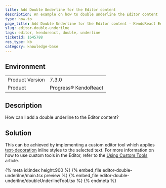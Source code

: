 ```yaml
---
title: Add Double Underline for the Editor content
description: An example on how to double underline the Editor content
type: how-to
page_title: Add Double Underline for the Editor content - KendoReact Editor
slug: editor-double-underilne
tags: editor, kendoreact, double, underline
ticketid: 1645788
res_type: kb
category: knowledge-base
---
```


## Environment

<table>
	<tbody>
		<tr>
			<td>Product Version</td>
			<td>7.3.0</td>
		</tr>
		<tr>
			<td>Product</td>
			<td>Progress® KendoReact</td>
		</tr>
	</tbody>
</table>


## Description

How can I add a double underline to the Editor content?

## Solution

This can be achieved by implementing a custom editor tool which applies [text-decoration](https://www.w3schools.com/cssref/css3_pr_text-decoration-style.php) inline styles to the selected text. For more information on how to use custom tools in the Editor, refer to the [Using Custom Tools](https://www.telerik.com/kendo-react-ui/components/editor/tools/#toc-customizing-built-in-tools) article.


{% meta id:index height:900 %}
{% embed_file editor-double-underilne/main.tsx preview %}
{% embed_file editor-double-underilne/doubleUnderlineTool.tsx %}
{% endmeta %}

